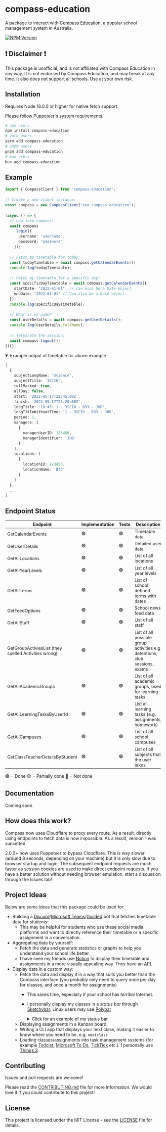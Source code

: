 # compass-education

A package to interact with [Compass Education](https://compass.education), a popular school management system in Australia.

[![NPM Version](https://img.shields.io/npm/v/compass-education?style=for-the-badge&color=red)](https://www.npmjs.com/package/compass-education)

## ❗ Disclaimer ❗

This package is unofficial, and is not affiliated with Compass Education in any way. It is not endorsed by Compass Education, and may break at any time. It also does not support all schools. Use at your own risk.

## Installation

Requires Node 18.0.0 or higher for native fetch support.

Please follow [Puppeteer's system requirements](https://pptr.dev/guides/system-requirements).

```bash
# npm users
npm install compass-education
# yarn users
yarn add compass-education
# pnpm users
pnpm add compass-education
# bun users
bun add compass-education
```

## Example 
```ts
import { CompassClient } from 'compass-education';

// Create a new client instance:
const compass = new CompassClient("xxx.compass.education");

(async () => {
  // Log into compass:
  await compass
    .login({
      username: "username",
      password: "password"
    });

  // Fetch my timetable for today:
  const todayTimetable = await compass.getCalendarEvents();
  console.log(todayTimetable);

  // Fetch my timetable for a specific day:
  const specificDayTimetable = await compass.getCalendarEvents({
    startDate: "2022-01-01", // Can also be a Date object.
    endDate: "2022-01-01" // Can also be a Date object.
  });
  console.log(specificDayTimetable);

  // What is my name?
  const userDetails = await compass.getUserDetails();
  console.log(userDetails.fullName);

  // Terminate the session:
  await compass.logout();
})();

```

<details open>
  <summary>Example output of timetable for above example</summary>

  ```ts
  [
    {
      subjectLongName: 'Science',
      subjectTitle: '3SCIH',
      rollMarked: true,
      allDay: false,
      start: '2022-05-17T22:45:00Z',
      finish: '2022-05-17T23:20:00Z',
      longTitle: '10:45: 1 - 3SCIH - B33 - JHD',
      longTitleWithoutTime: '1 - 3SCIH - B33 - JHD',
      period: 1,
      managers: [
        {
          managerUserID: 123456,
          managerIdentifier: 'JHD'
        }
      ],
      locations: [
        {
          locationID: 123456,
          locationName: 'B33'
        }
      ]
    },
    ...
  ]
  ```
</details>

## Endpoint Status
| Endpoint                                             | Implementation | Tests | Description                                           |
|------------------------------------------------------|----------------|-------|-------------------------------------------------------|
| GetCalendarEvents                                    | 🟢              | 🟢     | Timetable data                                        |
| GetUserDetails                                       | 🟢              | 🟢     | Detailed user data                                    |
| GetAllLocations                                      | 🟢              | 🟢     | List of all locations                                 |
| GetAllYearLevels                                     | 🟢              | 🟢     | List of all year levels                               |
| GetAllTerms                                          | 🟢              | 🟢     | List of school defined terms with dates               |
| GetFeedOptions                                       | 🟢              | 🟢     | School news feed data                                 |
| GetAllStaff                                          | 🟢              | 🟢     | List of all staff                                     |
| GetGroupActiviesList (they spelled Activities wrong) | 🟢              | 🟢     | List of all possible group activities e.g. detentions, club sessions, exams |
| GetAllAcademicGroups                                 | 🟢              | 🟢     | List of all academic groups, used for learning tasks |
| GetAllLearningTasksByUserId                          | 🟢              | 🟢     | List all learning tasks (e.g. assignments, homework) |
| GetAllCampuses                                       | 🟢              | 🟢     | List of all school campuses                           |
| GetClassTeacherDetailsByStudent                      | 🟢              | 🟢     | List of all subjects that the user takes |

🟢 = Done
🟡 = Partially done
🔴 = Not done

## Documentation
Coming soon.

## How does this work?

Compass now uses Cloudflare to proxy every route. As a result, directly using endpoints to fetch data is now impossible. As a result, version 1 was sunsetted.

2.0.0+ now uses Puppeteer to bypass Cloudflare. This is way slower (around 8 seconds, depending on your machine) but it is only slow due to browser startup and login. The subsequent endpoint requests are much faster as session cookies are used to make direct endpoint requests. If you have a better solution without needing browser emulation, start a discussion through the Issues tab!

## Project Ideas
Below are some ideas that this package could be used for:
- Building a [Discord](https://discord.com)/[Microsoft Teams](https://www.microsoft.com/microsoft-teams/)/[Guilded](https://www.guilded.gg) bot that fetches timetable data for students:
  - This may be helpful for students who use these social media platforms and want to directly reference their timetable or a specific assignment in a conversation.
- Aggregating data by yourself:
  - Fetch the data and generate statistics or graphs to help you understand your school life better.
  - I have seen my friends use [Notion](https://www.notion.com) to display their timetable and assignments in a more visually appealing way. They have an [API](https://developers.notion.com).
- Display data in a custom way:
  - Fetch the data and display it in a way that suits you better than the Compass interface (you probably only need to query once per day for classes, and once a month for assignments)
    - This saves time, especially if your school has *terrible* Internet.
    - I personally display my classes in a *status bar* through [Sketchybar](https://felixkratz.github.io/SketchyBar/). Linux users may use [Polybar](https://polybar.github.io)
      <details>
        <summary>Click for an example of my status bar</summary>
        
        ![screenshot](.github/assets/bar.png)
      </details>
  - Displaying assignments in a Kanban board.
  - Writing a CLI app that displays your next class, making it easier to know where you need to be. e.g. `nextclass`
  - Loading classes/assignments into task management systems (for example [Todoist](https://todoist.com), [Microsoft To Do](https://to-do.microsoft.com), [TickTick](https://ticktick.com) etc.). I personally use [Things 3](https://culturedcode.com/things/).

## Contributing

Issues and pull	requests are welcome!

Please read the [CONTRIBUTING.md](CONTRIBUTING.md) file for more information. We would love it if you could contribute to this project!

## License

This project is licensed under the MIT License - see the [LICENSE](LICENSE) file for details.
